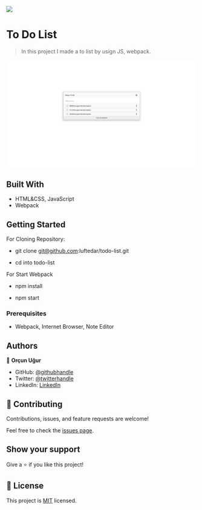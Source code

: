 ![](https://img.shields.io/badge/Microverse-blueviolet)

# To Do List

> In this project I made a to list by usign JS, webpack.

![screenshot](./app_screenshot.png)


## Built With

- HTML&CSS, JavaScript
- Webpack

## Getting Started

For Cloning Repository:

- git clone git@github.com:luftedar/todo-list.git

- cd into todo-list

For Start Webpack

- npm install

- npm start


### Prerequisites

- Webpack, Internet Browser, Note Editor

## Authors

👤 **Orçun Uğur**

- GitHub: [@githubhandle](https://github.com/luftedar)
- Twitter: [@twitterhandle](https://twitter.com/OrcunUgur2)
- LinkedIn: [LinkedIn](https://www.linkedin.com/in/or%C3%A7un-u%C4%9Fur-089148181/)

## 🤝 Contributing

Contributions, issues, and feature requests are welcome!

Feel free to check the [issues page](../../issues/).

## Show your support

Give a ⭐️ if you like this project!

## 📝 License

This project is [MIT](./MIT.md) licensed.

